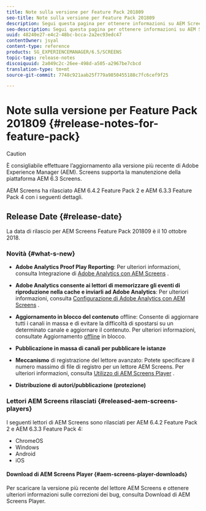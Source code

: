 ```yaml
---
title: Note sulla versione per Feature Pack 201809
seo-title: Note sulla versione per Feature Pack 201809
description: Segui questa pagina per ottenere informazioni su AEM Screens Feature Pack 201809, rilasciato il 10 ottobre 2018.
seo-description: Segui questa pagina per ottenere informazioni su AEM Screens Feature Pack 201809, rilasciato il 10 ottobre 2018.
uuid: 48240e27-e4c2-48bc-bcca-2a2ec93edc47
contentOwner: jsyal
content-type: reference
products: SG_EXPERIENCEMANAGER/6.5/SCREENS
topic-tags: release-notes
discoiquuid: 2a049c2c-26ee-498d-a505-a2967be7cbcd
translation-type: tm+mt
source-git-commit: 7748c921aab25f779a9850455188c7fc6cef9f25

---
```



# Note sulla versione per Feature Pack 201809 {#release-notes-for-feature-pack}

>[!CAUTION]
>
>È consigliabile effettuare l’aggiornamento alla versione più recente di Adobe Experience Manager (AEM). Screens supporta la manutenzione della piattaforma AEM 6.3 Screens.

AEM Screens ha rilasciato AEM 6.4.2 Feature Pack 2 e AEM 6.3.3 Feature Pack 4 con i seguenti dettagli.

## Release Date {#release-date}

La data di rilascio per AEM Screens Feature Pack 201809 è il 10 ottobre 2018.

### Novità {#what-s-new}

* **Adobe Analytics Proof Play Reporting**: Per ulteriori informazioni, consulta Integrazione di [Adobe Analytics con AEM Screens](adobe-analytics-integration-aem-screens.md) .

* **Adobe Analytics consente ai lettori di memorizzare gli eventi di riproduzione nella cache e inviarli ad Adobe Analytics**: Per ulteriori informazioni, consulta [Configurazione di Adobe Analytics con AEM Screens](configuring-adobe-analytics-aem-screens.md) .

* **Aggiornamento in blocco del contenuto** offline: Consente di aggiornare tutti i canali in massa e di evitare la difficoltà di spostarsi su un determinato canale e aggiornare il contenuto. Per ulteriori informazioni, consultate Aggiornamento [offline](bulk-offline-update.md) in blocco.

* **Pubblicazione in massa di canali per pubblicare le istanze**
* **Meccanismo** di registrazione del lettore avanzato: Potete specificare il numero massimo di file di registro per un lettore AEM Screens. Per ulteriori informazioni, consulta [Utilizzo di AEM Screens Player](working-with-screens-player.md) .

* **Distribuzione di autori/pubblicazione (protezione)**

### Lettori AEM Screens rilasciati {#released-aem-screens-players}

I seguenti lettori di AEM Screens sono rilasciati per AEM 6.4.2 Feature Pack 2 e AEM 6.3.3 Feature Pack 4:

* ChromeOS
* Windows
* Android
* iOS

#### Download di AEM Screens Player {#aem-screens-player-downloads}

Per scaricare la versione più recente del lettore AEM Screens e ottenere ulteriori informazioni sulle correzioni dei bug, consulta Download [](https://download.macromedia.com/screens/)di AEM Screens Player.
